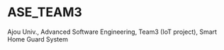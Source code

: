 # ASE_TEAM3
Ajou Univ., Advanced Software Engineering, Team3 (IoT project), Smart Home Guard System
